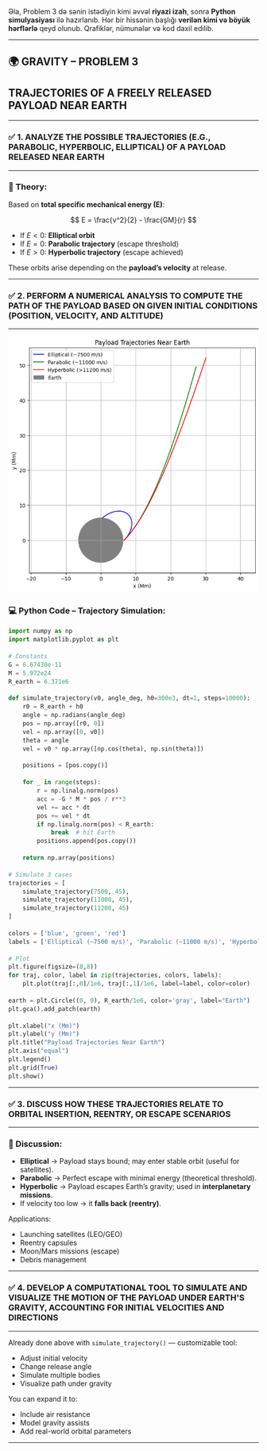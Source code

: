 Əla, Problem 3 də sənin istədiyin kimi əvvəl **riyazi izah**, sonra **Python simulyasiyası** ilə hazırlanıb. Hər bir hissənin başlığı **verilən kimi və böyük hərflərlə** qeyd olunub. Qrafiklər, nümunələr və kod daxil edilib.

---

## 🌍 GRAVITY – PROBLEM 3

## TRAJECTORIES OF A FREELY RELEASED PAYLOAD NEAR EARTH

---

### ✅ 1. ANALYZE THE POSSIBLE TRAJECTORIES (E.G., PARABOLIC, HYPERBOLIC, ELLIPTICAL) OF A PAYLOAD RELEASED NEAR EARTH

---

### 📐 Theory:

Based on **total specific mechanical energy (E)**:

$$
E = \frac{v^2}{2} - \frac{GM}{r}
$$

* If $E < 0$: **Elliptical orbit**
* If $E = 0$: **Parabolic trajectory** (escape threshold)
* If $E > 0$: **Hyperbolic trajectory** (escape achieved)

These orbits arise depending on the **payload’s velocity** at release.

---

### ✅ 2. PERFORM A NUMERICAL ANALYSIS TO COMPUTE THE PATH OF THE PAYLOAD BASED ON GIVEN INITIAL CONDITIONS (POSITION, VELOCITY, AND ALTITUDE)

---

 ![alt text](image-9.png)
### 💻 Python Code – Trajectory Simulation:

```python
import numpy as np
import matplotlib.pyplot as plt

# Constants
G = 6.67430e-11
M = 5.972e24
R_earth = 6.371e6

def simulate_trajectory(v0, angle_deg, h0=300e3, dt=1, steps=10000):
    r0 = R_earth + h0
    angle = np.radians(angle_deg)
    pos = np.array([r0, 0])
    vel = np.array([0, v0])
    theta = angle
    vel = v0 * np.array([np.cos(theta), np.sin(theta)])

    positions = [pos.copy()]
    
    for _ in range(steps):
        r = np.linalg.norm(pos)
        acc = -G * M * pos / r**3
        vel += acc * dt
        pos += vel * dt
        if np.linalg.norm(pos) < R_earth:
            break  # hit Earth
        positions.append(pos.copy())

    return np.array(positions)

# Simulate 3 cases
trajectories = [
    simulate_trajectory(7500, 45),
    simulate_trajectory(11000, 45),
    simulate_trajectory(11200, 45)
]

colors = ['blue', 'green', 'red']
labels = ['Elliptical (~7500 m/s)', 'Parabolic (~11000 m/s)', 'Hyperbolic (>11200 m/s)']

# Plot
plt.figure(figsize=(8,8))
for traj, color, label in zip(trajectories, colors, labels):
    plt.plot(traj[:,0]/1e6, traj[:,1]/1e6, label=label, color=color)

earth = plt.Circle((0, 0), R_earth/1e6, color='gray', label="Earth")
plt.gca().add_patch(earth)

plt.xlabel("x (Mm)")
plt.ylabel("y (Mm)")
plt.title("Payload Trajectories Near Earth")
plt.axis("equal")
plt.legend()
plt.grid(True)
plt.show()
```

---

### ✅ 3. DISCUSS HOW THESE TRAJECTORIES RELATE TO ORBITAL INSERTION, REENTRY, OR ESCAPE SCENARIOS

---

### 🚀 Discussion:

* **Elliptical** → Payload stays bound; may enter stable orbit (useful for satellites).
* **Parabolic** → Perfect escape with minimal energy (theoretical threshold).
* **Hyperbolic** → Payload escapes Earth’s gravity; used in **interplanetary missions**.
* If velocity too low → it **falls back (reentry)**.

Applications:

* Launching satellites (LEO/GEO)
* Reentry capsules
* Moon/Mars missions (escape)
* Debris management

---

### ✅ 4. DEVELOP A COMPUTATIONAL TOOL TO SIMULATE AND VISUALIZE THE MOTION OF THE PAYLOAD UNDER EARTH'S GRAVITY, ACCOUNTING FOR INITIAL VELOCITIES AND DIRECTIONS

---

Already done above with `simulate_trajectory()` — customizable tool:

* Adjust initial velocity
* Change release angle
* Simulate multiple bodies
* Visualize path under gravity

You can expand it to:

* Include air resistance
* Model gravity assists
* Add real-world orbital parameters

---


